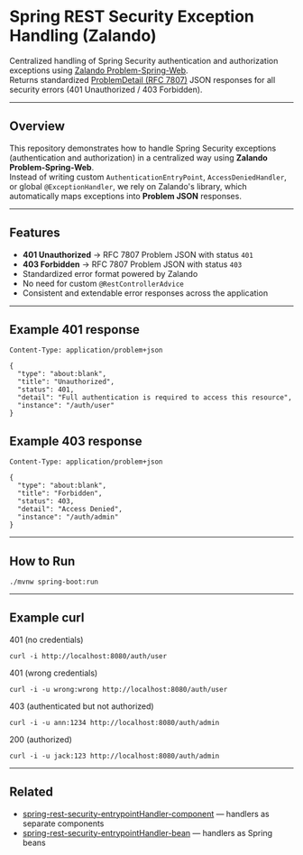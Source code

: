 # Spring REST Security Exception Handling (Zalando)

Centralized handling of Spring Security authentication and authorization exceptions using [Zalando Problem-Spring-Web](https://github.com/zalando/problem-spring-web).  
Returns standardized [ProblemDetail (RFC 7807)](https://datatracker.ietf.org/doc/html/rfc7807) JSON responses for all security errors (401 Unauthorized / 403 Forbidden).

---


## Overview
This repository demonstrates how to handle Spring Security exceptions (authentication and authorization) in a centralized way using **Zalando Problem-Spring-Web**.  
Instead of writing custom `AuthenticationEntryPoint`, `AccessDeniedHandler`, or global `@ExceptionHandler`, we rely on Zalando's library, which automatically maps exceptions into **Problem JSON** responses.

---

## Features
- **401 Unauthorized** → RFC 7807 Problem JSON with status `401`
- **403 Forbidden** → RFC 7807 Problem JSON with status `403`
- Standardized error format powered by Zalando
- No need for custom `@RestControllerAdvice`
- Consistent and extendable error responses across the application

---

## Example 401 response
```http
Content-Type: application/problem+json

{
  "type": "about:blank",
  "title": "Unauthorized",
  "status": 401,
  "detail": "Full authentication is required to access this resource",
  "instance": "/auth/user"
}
```

## Example 403 response
```http
Content-Type: application/problem+json

{
  "type": "about:blank",
  "title": "Forbidden",
  "status": 403,
  "detail": "Access Denied",
  "instance": "/auth/admin"
}
```

---

## How to Run
```
./mvnw spring-boot:run
```
---

## Example curl
401 (no credentials)
```
curl -i http://localhost:8080/auth/user
```
401 (wrong credentials)
```
curl -i -u wrong:wrong http://localhost:8080/auth/user
```
403 (authenticated but not authorized)
```
curl -i -u ann:1234 http://localhost:8080/auth/admin
```
200 (authorized)
```
curl -i -u jack:123 http://localhost:8080/auth/admin
```
---

## Related

- [spring-rest-security-entrypointHandler-component](https://github.com/Dmitrii-Russu-Labs-Snippets/spring-rest-security-entrypointHandler-component) — handlers as separate components  
- [spring-rest-security-entrypointHandler-bean](https://github.com/Dmitrii-Russu-Labs-Snippets/spring-rest-security-entrypointHandler-bean) — handlers as Spring beans

